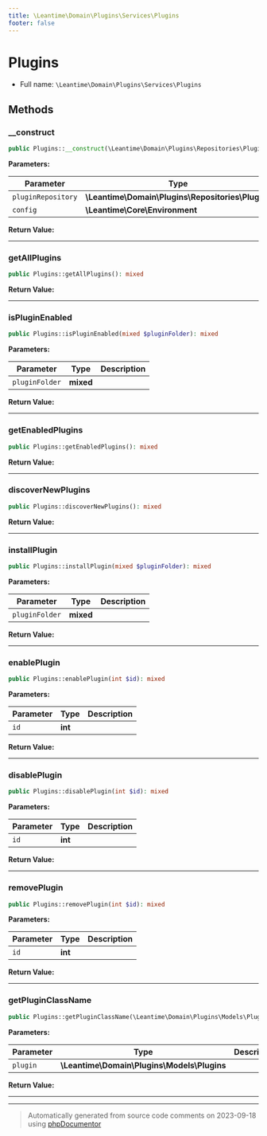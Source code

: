 ```yaml
---
title: \Leantime\Domain\Plugins\Services\Plugins
footer: false
---
```


# Plugins





* Full name: `\Leantime\Domain\Plugins\Services\Plugins`



## Methods

### __construct



```php
public Plugins::__construct(\Leantime\Domain\Plugins\Repositories\Plugins $pluginRepository, \Leantime\Core\Environment $config): mixed
```








**Parameters:**

| Parameter | Type | Description |
|-----------|------|-------------|
| `pluginRepository` | **\Leantime\Domain\Plugins\Repositories\Plugins** |  |
| `config` | **\Leantime\Core\Environment** |  |


**Return Value:**





---
### getAllPlugins



```php
public Plugins::getAllPlugins(): mixed
```









**Return Value:**





---
### isPluginEnabled



```php
public Plugins::isPluginEnabled(mixed $pluginFolder): mixed
```








**Parameters:**

| Parameter | Type | Description |
|-----------|------|-------------|
| `pluginFolder` | **mixed** |  |


**Return Value:**





---
### getEnabledPlugins



```php
public Plugins::getEnabledPlugins(): mixed
```









**Return Value:**





---
### discoverNewPlugins



```php
public Plugins::discoverNewPlugins(): mixed
```









**Return Value:**





---
### installPlugin



```php
public Plugins::installPlugin(mixed $pluginFolder): mixed
```








**Parameters:**

| Parameter | Type | Description |
|-----------|------|-------------|
| `pluginFolder` | **mixed** |  |


**Return Value:**





---
### enablePlugin



```php
public Plugins::enablePlugin(int $id): mixed
```








**Parameters:**

| Parameter | Type | Description |
|-----------|------|-------------|
| `id` | **int** |  |


**Return Value:**





---
### disablePlugin



```php
public Plugins::disablePlugin(int $id): mixed
```








**Parameters:**

| Parameter | Type | Description |
|-----------|------|-------------|
| `id` | **int** |  |


**Return Value:**





---
### removePlugin



```php
public Plugins::removePlugin(int $id): mixed
```








**Parameters:**

| Parameter | Type | Description |
|-----------|------|-------------|
| `id` | **int** |  |


**Return Value:**





---
### getPluginClassName



```php
public Plugins::getPluginClassName(\Leantime\Domain\Plugins\Models\Plugins $plugin): mixed
```








**Parameters:**

| Parameter | Type | Description |
|-----------|------|-------------|
| `plugin` | **\Leantime\Domain\Plugins\Models\Plugins** |  |


**Return Value:**





---


---
> Automatically generated from source code comments on 2023-09-18 using [phpDocumentor](http://www.phpdoc.org/)
